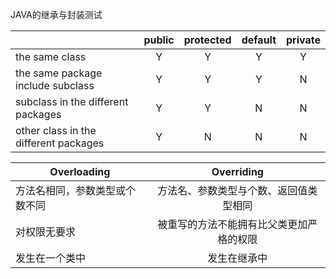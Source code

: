JAVA的继承与封装测试

|                                       | public  | protected | default | private | 
|---------------------------------------|:-------:|:---------:|:-------:|:-------:|
| the same class                        |    Y    |     Y     |    Y    |    Y    |
| the same package include subclass     |    Y    |     Y     |    Y    |    N    |
| subclass in the different packages    |    Y    |     Y     |    N    |    N    |
| other class in the different packages |    Y    |     N     |    N    |    N    |


| Overloading                  | Overriding                            |
|------------------------------|:-------------------------------------:|
| 方法名相同，参数类型或个数不同  | 方法名、参数类型与个数、返回值类型相同       |
| 对权限无要求                                               | 被重写的方法不能拥有比父类更加严格的权限  |
| 发生在一个类中                                          | 发生在继承中                                                                        |